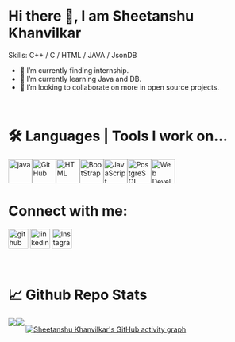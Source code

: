 <h1> Hi there 👋, I am Sheetanshu Khanvilkar</h1>

Skills: C++ / C / HTML / JAVA / JsonDB

- 🔭 I’m currently finding internship.
- 🌱 I’m currently learning Java and DB.
- 👯 I’m looking to collaborate on more in open source projects.



<br><h1>🛠️ Languages | Tools I work on...</h1>
<div style="display:flex;">
 <a><img height="48" src="https://cdn.jsdelivr.net/npm/simple-icons@3.0.1/icons/java.svg" alt="java"></a>
 <a><img height="48" src="https://cdn.jsdelivr.net/npm/simple-icons@3.0.1/icons/github.svg" alt="GitHub"></a>
 <a><img height="48" src="https://upload.wikimedia.org/wikipedia/commons/thumb/6/61/HTML5_logo_and_wordmark.svg/1200px-HTML5_logo_and_wordmark.svg.png" alt="HTML"></a>
 <a><img height="48" src="https://cdn.jsdelivr.net/npm/simple-icons@3.0.1/icons/bootstrap.svg" alt="BootStrap"></a>
 <a><img height="48" src="https://cdn.jsdelivr.net/npm/simple-icons@3.0.1/icons/javascript.svg" alt="JavaScript"></a>
 <a><img height="48" src="https://cdn.jsdelivr.net/npm/simple-icons@3.0.1/icons/postgresql.svg" alt="PostgreSQL"></a>
 <a><img height="48" src="https://www.nicepng.com/png/detail/249-2496088_web-development-web-development-vector-icon-png.png" alt="Web Development"></a>
 </div> 

<h1> Connect with me: </h1>

[<img src='https://cdn.jsdelivr.net/npm/simple-icons@3.0.1/icons/github.svg' alt='github' height='40'>](https://github.com/Sheetanshuk/)  [<img src='https://cdn.jsdelivr.net/npm/simple-icons@3.0.1/icons/linkedin.svg' alt='linkedin' height='40'>](https://www.linkedin.com/in/sheetanshuk/)   [<img src='https://upload.wikimedia.org/wikipedia/commons/2/28/Instagram_logo.png' alt='Instagram' height='40'>](https://www.instagram.com/sk_marv1e/)

<br><h1>📈 Github Repo Stats</h1>
<div style="display:flex;">
<img src="https://github-readme-stats.vercel.app/api?username=Sheetanshuk&&show_icons=true&title_color=ffffff&icon_color=bb2acf&text_color=daf7dc&bg_color=151515">
<img align="left" src="https://github-readme-stats.vercel.app/api/top-langs/?username=Sheetanshuk&layout=compact&bg_color=171717&text_color=ffffff&icon_color=71E8F1" />
 
 
 [![Sheetanshu Khanvilkar's GitHub activity graph](https://activity-graph.herokuapp.com/graph?username=Sheetanshuk&theme=xcode)](https://git.io/Sheetanshuk)

</div>
